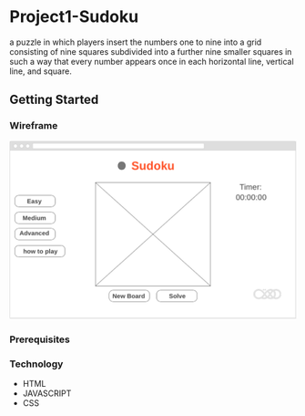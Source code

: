 # Project1-Sudoku

a puzzle in which players insert the numbers one to nine into a grid consisting of nine squares subdivided into a further nine smaller squares in such a way that every number appears once in each horizontal line, vertical line, and square.

## Getting Started


### Wireframe 
![alt text](images/wirefrime.png)

### Prerequisites

### Technology

* HTML
* JAVASCRIPT
* CSS
```

